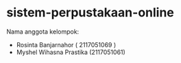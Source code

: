 # sistem-perpustakaan-online
Nama anggota kelompok:
- Rosinta Banjarnahor ( 2117051069 )
- Myshel Wihasna Prastika (2117051061)
